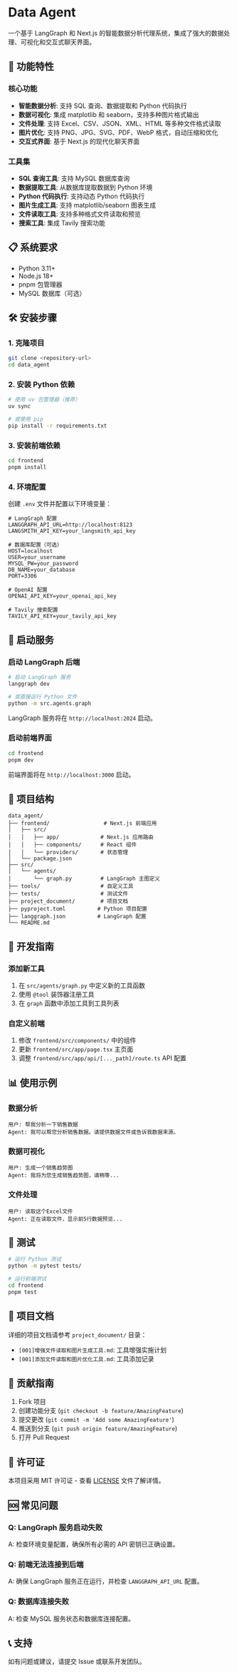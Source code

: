 # Data Agent

一个基于 LangGraph 和 Next.js 的智能数据分析代理系统，集成了强大的数据处理、可视化和交互式聊天界面。

## 🚀 功能特性

### 核心功能
- **智能数据分析**: 支持 SQL 查询、数据提取和 Python 代码执行
- **数据可视化**: 集成 matplotlib 和 seaborn，支持多种图片格式输出
- **文件处理**: 支持 Excel、CSV、JSON、XML、HTML 等多种文件格式读取
- **图片优化**: 支持 PNG、JPG、SVG、PDF、WebP 格式，自动压缩和优化
- **交互式界面**: 基于 Next.js 的现代化聊天界面

### 工具集
- **SQL 查询工具**: 支持 MySQL 数据库查询
- **数据提取工具**: 从数据库提取数据到 Python 环境
- **Python 代码执行**: 支持动态 Python 代码执行
- **图片生成工具**: 支持 matplotlib/seaborn 图表生成
- **文件读取工具**: 支持多种格式文件读取和预览
- **搜索工具**: 集成 Tavily 搜索功能

## 📋 系统要求

- Python 3.11+
- Node.js 18+
- pnpm 包管理器
- MySQL 数据库（可选）

## 🛠️ 安装步骤

### 1. 克隆项目
```bash
git clone <repository-url>
cd data_agent
```

### 2. 安装 Python 依赖
```bash
# 使用 uv 包管理器（推荐）
uv sync

# 或使用 pip
pip install -r requirements.txt
```

### 3. 安装前端依赖
```bash
cd frontend
pnpm install
```

### 4. 环境配置
创建 `.env` 文件并配置以下环境变量：

```env
# LangGraph 配置
LANGGRAPH_API_URL=http://localhost:8123
LANGSMITH_API_KEY=your_langsmith_api_key

# 数据库配置（可选）
HOST=localhost
USER=your_username
MYSQL_PW=your_password
DB_NAME=your_database
PORT=3306

# OpenAI 配置
OPENAI_API_KEY=your_openai_api_key

# Tavily 搜索配置
TAVILY_API_KEY=your_tavily_api_key
```

## 🚀 启动服务

### 启动 LangGraph 后端

```bash
# 启动 LangGraph 服务
langgraph dev

# 或直接运行 Python 文件
python -m src.agents.graph
```

LangGraph 服务将在 `http://localhost:2024` 启动。

### 启动前端界面

```bash
cd frontend
pnpm dev
```

前端界面将在 `http://localhost:3000` 启动。

## 📁 项目结构

```
data_agent/
├── frontend/                 # Next.js 前端应用
│   ├── src/
│   │   ├── app/             # Next.js 应用路由
│   │   ├── components/      # React 组件
│   │   └── providers/       # 状态管理
│   └── package.json
├── src/
│   └── agents/
│       └── graph.py         # LangGraph 主图定义
├── tools/                   # 自定义工具
├── tests/                   # 测试文件
├── project_document/        # 项目文档
├── pyproject.toml          # Python 项目配置
├── langgraph.json          # LangGraph 配置
└── README.md
```

## 🔧 开发指南

### 添加新工具
1. 在 `src/agents/graph.py` 中定义新的工具函数
2. 使用 `@tool` 装饰器注册工具
3. 在 `graph` 函数中添加工具到工具列表

### 自定义前端
1. 修改 `frontend/src/components/` 中的组件
2. 更新 `frontend/src/app/page.tsx` 主页面
3. 调整 `frontend/src/app/api/[..._path]/route.ts` API 配置

## 📊 使用示例

### 数据分析
```
用户: 帮我分析一下销售数据
Agent: 我可以帮您分析销售数据。请提供数据文件或告诉我数据来源。
```

### 数据可视化
```
用户: 生成一个销售趋势图
Agent: 我将为您生成销售趋势图，请稍等...
```

### 文件处理
```
用户: 读取这个Excel文件
Agent: 正在读取文件，显示前5行数据预览...
```

## 🧪 测试

```bash
# 运行 Python 测试
python -m pytest tests/

# 运行前端测试
cd frontend
pnpm test
```

## 📝 项目文档

详细的项目文档请参考 `project_document/` 目录：
- `[001]增强文件读取和图片生成工具.md`: 工具增强实施计划
- `[001]添加文件读取和图片优化工具.md`: 工具添加记录

## 🤝 贡献指南

1. Fork 项目
2. 创建功能分支 (`git checkout -b feature/AmazingFeature`)
3. 提交更改 (`git commit -m 'Add some AmazingFeature'`)
4. 推送到分支 (`git push origin feature/AmazingFeature`)
5. 打开 Pull Request

## 📄 许可证

本项目采用 MIT 许可证 - 查看 [LICENSE](LICENSE) 文件了解详情。

## 🆘 常见问题

### Q: LangGraph 服务启动失败
A: 检查环境变量配置，确保所有必需的 API 密钥已正确设置。

### Q: 前端无法连接到后端
A: 确保 LangGraph 服务正在运行，并检查 `LANGGRAPH_API_URL` 配置。

### Q: 数据库连接失败
A: 检查 MySQL 服务状态和数据库连接配置。

## 📞 支持

如有问题或建议，请提交 Issue 或联系开发团队。
